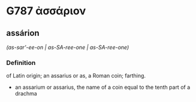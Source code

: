 # G787 ἀσσάριον

## assárion

_(as-sar'-ee-on | as-SA-ree-one | as-SA-ree-one)_

### Definition

of Latin origin; an assarius or as, a Roman coin; farthing.

- an assarium or assarius, the name of a coin equal to the tenth part of a drachma


